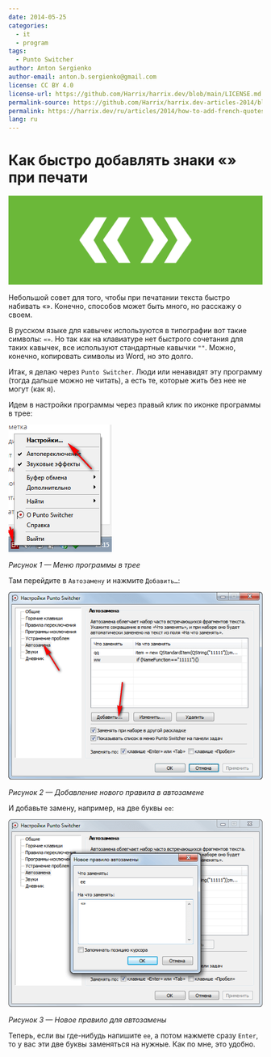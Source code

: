 ```yaml
---
date: 2014-05-25
categories:
  - it
  - program
tags:
  - Punto Switcher
author: Anton Sergienko
author-email: anton.b.sergienko@gmail.com
license: CC BY 4.0
license-url: https://github.com/Harrix/harrix.dev/blob/main/LICENSE.md
permalink-source: https://github.com/Harrix/harrix.dev-articles-2014/blob/main/how-to-add-french-quotes/how-to-add-french-quotes.md
permalink: https://harrix.dev/ru/articles/2014/how-to-add-french-quotes/
lang: ru
---
```


# Как быстро добавлять знаки «» при печати

![Featured image](featured-image.svg)

Небольшой совет для того, чтобы при печатании текста быстро набивать «». Конечно, способов может быть много, но расскажу о своем.

В русском языке для кавычек используются в типографии вот такие символы: `«»`. Но так как на клавиатуре нет быстрого сочетания для таких кавычек, все используют стандартные кавычки `""`. Можно, конечно, копировать символы из Word, но это долго.

Итак, я делаю через `Punto Switcher`. Люди или ненавидят эту программу (тогда дальше можно не читать), а есть те, которые жить без нее не могут (как я).

Идем в настройки программы через правый клик по иконке программы в трее:

![Меню программы в трее](img/punto-switcher_01.png)

_Рисунок 1 — Меню программы в трее_

Там перейдите в `Автозамену` и нажмите `Добавить…`:

![Добавление нового правила в автозамене](img/punto-switcher_02.png)

_Рисунок 2 — Добавление нового правила в автозамене_

И добавьте замену, например, на две буквы `ee`:

![Новое правило для автозамены](img/punto-switcher_03.png)

_Рисунок 3 — Новое правило для автозамены_

Теперь, если вы где-нибудь напишите `ee`, а потом нажмете сразу `Enter`, то у вас эти две буквы заменяться на нужные. Как по мне, это удобно.
